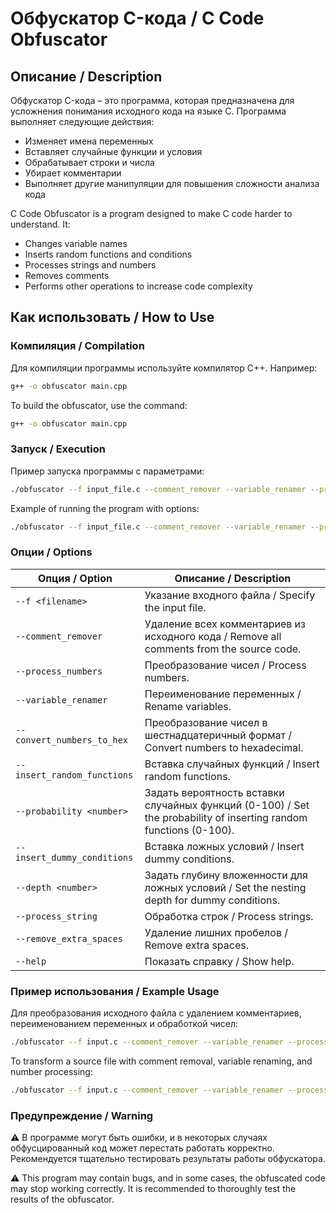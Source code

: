# Обфускатор C-кода / C Code Obfuscator

## Описание / Description

Обфускатор C-кода – это программа, которая предназначена для усложнения понимания исходного кода на языке C. Программа выполняет следующие действия:

+ Изменяет имена переменных
+ Вставляет случайные функции и условия
+ Обрабатывает строки и числа
+ Убирает комментарии
+ Выполняет другие манипуляции для повышения сложности анализа кода

C Code Obfuscator is a program designed to make C code harder to understand. It:

+ Changes variable names
+ Inserts random functions and conditions
+ Processes strings and numbers
+ Removes comments
+ Performs other operations to increase code complexity

## Как использовать / How to Use

### Компиляция / Compilation

Для компиляции программы используйте компилятор C++. Например:

```bash
g++ -o obfuscator main.cpp
```
To build the obfuscator, use the command:
```bash
g++ -o obfuscator main.cpp
```

### Запуск / Execution
Пример запуска программы с параметрами:
```bash
./obfuscator --f input_file.c --comment_remover --variable_renamer --process_numbers
```
Example of running the program with options:
```bash
./obfuscator --f input_file.c --comment_remover --variable_renamer --process_numbers
```
### Опции / Options
| Опция / Option               | Описание / Description                                                            |
|-------------------------------|-----------------------------------------------------------------------------------|
| `--f <filename>`              | Указание входного файла / Specify the input file.                                 |
| `--comment_remover`           | Удаление всех комментариев из исходного кода / Remove all comments from the source code. |
| `--process_numbers`           | Преобразование чисел / Process numbers.                                           |
| `--variable_renamer`          | Переименование переменных / Rename variables.                                     |
| `--convert_numbers_to_hex`    | Преобразование чисел в шестнадцатеричный формат / Convert numbers to hexadecimal. |
| `--insert_random_functions`   | Вставка случайных функций / Insert random functions.                             |
| `--probability <number>`      | Задать вероятность вставки случайных функций (0-100) / Set the probability of inserting random functions (0-100). |
| `--insert_dummy_conditions`   | Вставка ложных условий / Insert dummy conditions.                                |
| `--depth <number>`            | Задать глубину вложенности для ложных условий / Set the nesting depth for dummy conditions. |
| `--process_string`            | Обработка строк / Process strings.                                               |
| `--remove_extra_spaces`       | Удаление лишних пробелов / Remove extra spaces.                                  |
| `--help`                      | Показать справку / Show help.                                                    |
### Пример использования / Example Usage
Для преобразования исходного файла с удалением комментариев, переименованием переменных и обработкой чисел:
```bash
./obfuscator --f input.c --comment_remover --variable_renamer --process_numbers
```
To transform a source file with comment removal, variable renaming, and number processing:
```bash
./obfuscator --f input.c --comment_remover --variable_renamer --process_numbers
```
### Предупреждение / Warning
⚠️ В программе могут быть ошибки, и в некоторых случаях обфусцированный код может перестать работать корректно. Рекомендуется тщательно тестировать результаты работы обфускатора.

⚠️ This program may contain bugs, and in some cases, the obfuscated code may stop working correctly. It is recommended to thoroughly test the results of the obfuscator.

